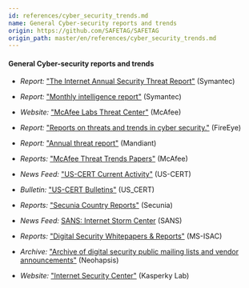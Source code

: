 ```yaml
---
id: references/cyber_security_trends.md
name: General Cyber-security reports and trends
origin: https://github.com/SAFETAG/SAFETAG
origin_path: master/en/references/cyber_security_trends.md
---
```


#### General Cyber-security reports and trends

  * *Report:* ["The Internet Annual Security Threat Report"](http://www.symantec.com/security_response/publications/threatreport.jsp) (Symantec)

  * *Report:* ["Monthly intelligence report"](http://www.symantec.com/security_response/publications/monthlythreatreport.jsp) (Symantec)

  * *Website:* ["McAfee Labs Threat Center"](http://www.mcafee.com/us/threat-center.aspx) (McAfee)

  * *Report:* ["Reports on threats and trends in cyber security."](http://www.fireeye.com/info-center/) (FireEye)

  * *Report:* ["Annual threat report"](https://www.mandiant.com/resources/mandiant-reports/) (Mandiant)

  * *Reports:* ["McAfee Threat Trends Papers"](www.mcafee.com/us/security-awareness/threat-trends.aspx) (McAfee)

  * *News Feed:* ["US-CERT Current Activity"](https://www.us-cert.gov/ncas/current-activity/) (US-CERT)

  * *Bulletin:* ["US-CERT Bulletins"](https://www.us-cert.gov/ncas/bulletins/) (US_CERT)

  * *Reports:* ["Secunia Country Reports"](https://secunia.com/resources/countryreports/) (Secunia)

  * *News Feed:* [SANS: Internet Storm Center](https://isc.sans.edu/) (SANS)

  * *Reports:* ["Digital Security Whitepapers & Reports"](http://msisac.cisecurity.org/resources/reports/index.cfm) (MS-ISAC)

  * *Archive:* ["Archive of digital security public mailing lists and vendor announcements"](http://archives.neohapsis.com/) (Neohapsis)

  * *Website:* ["Internet Security Center"](http://usa.kaspersky.com/internet-security-center/) (Kasperky Lab)


